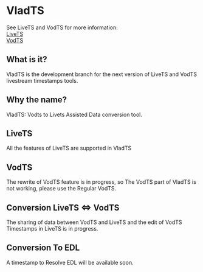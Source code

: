 # VladTS

See LiveTS and VodTS for more information:  
[LiveTS](https://github.com/CA6-LiveTS/LiveTS-Chrome)  
[VodTS](https://github.com/CA6-LiveTS/VodTS-chrome)  

## What is it?
VladTS is the development branch for the next version of LiveTS and VodTS livestream timestamps tools.


## Why the name?
VladTS: Vodts to Livets Assisted Data conversion tool.

## LiveTS
All the features of LiveTS are supported in VladTS

## VodTS
The rewrite of VodTS feature is in progress, so The VodTS part of VladTS is not working, please use the Regular VodTS.

## Conversion LiveTS <=> VodTS
The sharing of data between VodTS and LiveTS and the edit of VodTS Timestamps in LiveTS is in progress.

## Conversion To EDL
A timestamp to Resolve EDL will be available soon.